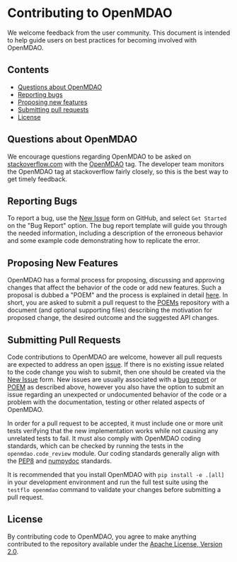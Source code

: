 # Contributing to OpenMDAO

We welcome feedback from the user community.
This document is intended to help guide users on best practices for becoming involved with OpenMDAO.

## Contents

- [Questions about OpenMDAO](##Questions-about-OpenMDAO)
- [Reporting bugs](##Reporting-bugs)
- [Proposing new features](##Proposing-new-features)
- [Submitting pull requests](##Submitting-pull-requests)
- [License](##License)

## Questions about OpenMDAO

We encourage questions regarding OpenMDAO to be asked on [stackoverflow.com](https://stackoverflow.com)
with the [OpenMDAO](https://stackoverflow.com/questions/tagged/openmdao) tag.
The developer team monitors the OpenMDAO tag at stackoverflow fairly closely,
so this is the best way to get timely feedback.

## Reporting Bugs

To report a bug, use the [New Issue](https://github.com/OpenMDAO/OpenMDAO/issues/new/choose) form
on GitHub, and select `Get Started` on the "Bug Report" option. The bug report template will guide
you through the needed information, including a description of the erroneous behavior and some
example code demonstrating how to replicate the error.

## Proposing New Features

OpenMDAO has a formal process for proposing, discussing and approving changes that affect the behavior
of the code or add new features. Such a proposal is dubbed a "POEM" and the process is explained in detail
[here](https://github.com/OpenMDAO/POEMs/blob/master/POEM_000.md). In short, you are asked to submit a
pull request to the [POEMs](https://github.com/OpenMDAO/POEMs) repository with a document (and optional
supporting files) describing the motivation for proposed change, the desired outcome and the suggested
API changes.

## Submitting Pull Requests

Code contributions to OpenMDAO are welcome, however all pull requests are expected to address an open
[issue](https://github.com/OpenMDAO/OpenMDAO/issues). If there is no existing issue related to the code
change you wish to submit, then one should be created via the
[New Issue](https://github.com/OpenMDAO/OpenMDAO/issues/new/choose) form. New issues are usually associated
with a [bug report](##Reporting-bugs) or [POEM](##Proposing-new-features) as described above, however
you also have the option to submit an issue regarding an unexpected or undocumented behavior of the code
or a problem with the documentation, testing or other related aspects of OpenMDAO.

In order for a pull request to be accepted, it must include one or more unit tests verifying that the new
implementation works while not causing any unrelated tests to fail. It must also comply with OpenMDAO coding
standards, which can be checked by running the tests in the `openmdao.code_review` module.
Our coding standards generally align with the [PEP8](https://peps.python.org/pep-0008/) and
[numpydoc](https://numpydoc.readthedocs.io/en/latest/format.html) standards.

It is recommended that you install OpenMDAO with `pip install -e .[all]` in your development environment
and run the full test suite using the `testflo openmdao` command to validate your changes before submitting
a pull request.

## License

By contributing code to OpenMDAO, you agree to make anything contributed to the repository available under the [Apache License, Version 2.0](https://www.apache.org/licenses/LICENSE-2.0).
